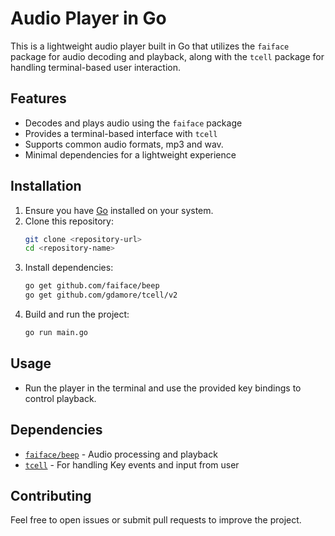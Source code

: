 # Audio Player in Go

This is a lightweight audio player built in Go that utilizes the `faiface` package for audio decoding and playback, along with the `tcell` package for handling terminal-based user interaction.

## Features
- Decodes and plays audio using the `faiface` package
- Provides a terminal-based interface with `tcell`
- Supports common audio formats, mp3 and wav.
- Minimal dependencies for a lightweight experience

## Installation
1. Ensure you have [Go](https://go.dev/dl/) installed on your system.
2. Clone this repository:
   ```sh
   git clone <repository-url>
   cd <repository-name>
   ```
3. Install dependencies:
   ```sh
   go get github.com/faiface/beep
   go get github.com/gdamore/tcell/v2
   ```
4. Build and run the project:
   ```sh
   go run main.go
   ```

## Usage
- Run the player in the terminal and use the provided key bindings to control playback.

## Dependencies
- [`faiface/beep`](https://github.com/faiface/beep) - Audio processing and playback
- [`tcell`](https://github.com/gdamore/tcell) - For handling Key events and input from user

## Contributing
Feel free to open issues or submit pull requests to improve the project.

